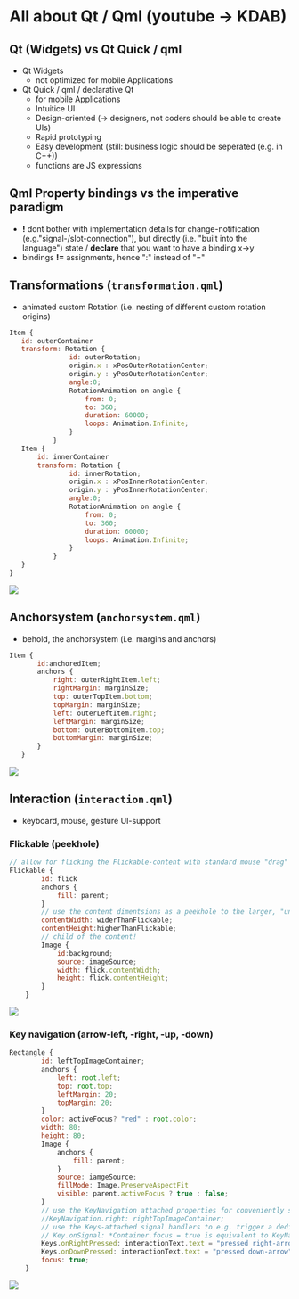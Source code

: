# All about Qt / Qml (youtube -> KDAB)

## Qt (Widgets) vs Qt Quick / qml
* Qt Widgets
    * not optimized for mobile Applications
* Qt Quick / qml / declarative Qt
    * for mobile Applications
    * Intuitice UI
    * Design-oriented (-> designers, not coders should be able to create UIs)
    * Rapid prototyping
    * Easy development (still: business logic should be seperated (e.g. in C++))
    * functions are JS expressions

## Qml Property bindings vs the **imperative** paradigm
* **!** dont bother with implementation details for change-notification (e.g."signal-/slot-connection"), but directly (i.e.  "built into the language") state / **declare** that you want to have a binding x->y
* bindings **!=** assignments, hence ":" instead of "="

## Transformations (`transformation.qml`)
* animated custom Rotation (i.e. nesting of different custom rotation origins)
 ```javascript 
 Item {
    id: outerContainer
    transform: Rotation {
                id: outerRotation;
                origin.x : xPosOuterRotationCenter;
                origin.y : yPosOuterRotationCenter;
                angle:0;
                RotationAnimation on angle {
                    from: 0;
                    to: 360;
                    duration: 60000;
                    loops: Animation.Infinite;
                }
            }
    Item {
        id: innerContainer
        transform: Rotation {
                id: innerRotation;
                origin.x : xPosInnerRotationCenter;
                origin.y : yPosInnerRotationCenter;
                angle:0;
                RotationAnimation on angle {
                    from: 0;
                    to: 360;
                    duration: 60000;
                    loops: Animation.Infinite;
                }
            }
    }
 }
 
 ```
<img src="Animations.gif">


## Anchorsystem (`anchorsystem.qml`)
* behold, the anchorsystem (i.e. margins and anchors)
 ```javascript 
 Item {
        id:anchoredItem;        
        anchors {
            right: outerRightItem.left;
            rightMargin: marginSize;
            top: outerTopItem.bottom;
            topMargin: marginSize;
            left: outerLeftItem.right;
            leftMargin: marginSize;
            bottom: outerBottomItem.top;
            bottomMargin: marginSize;
        }
    }
 ```
<img src="Anchors.gif">

## Interaction (`interaction.qml`)
* keyboard, mouse, gesture UI-support
### Flickable (peekhole)
```javascript 
// allow for flicking the Flickable-content with standard mouse "drag" / "flick"
Flickable {
        id: flick
        anchors {
            fill: parent;
        }
        // use the content dimentsions as a peekhole to the larger, "underlying", child-Image
        contentWidth: widerThanFlickable;
        contentHeight:higherThanFlickable;
        // child of the content!
        Image {
            id:background;
            source: imageSource;
            width: flick.contentWidth; 
            height: flick.contentHeight;
        }
    }
```
<img src="Interactions.gif">

### Key navigation (arrow-left, -right, -up, -down)
```javascript
Rectangle {
        id: leftTopImageContainer;
        anchors {
            left: root.left;
            top: root.top;
            leftMargin: 20;
            topMargin: 20;
        }
        color: activeFocus? "red" : root.color;
        width: 80;
        height: 80;
        Image {
            anchors {
                fill: parent;
            }
            source: iamgeSource;
            fillMode: Image.PreserveAspectFit
            visible: parent.activeFocus ? true : false;
        }
        // use the KeyNavigation attached properties for conveniently setting the focus to a dedicated item
        //KeyNavigation.right: rightTopImageContainer;
        // use the Keys-attached signal handlers to e.g. trigger a dedicated function or set multiple object-properties (as done here)
        // Key.onSignal: *Container.focus = true is equivalent to KeyNavigation.key: *Container
        Keys.onRightPressed: interactionText.text = "pressed right-arrow", rightTopImageContainer.focus = true;
        Keys.onDownPressed: interactionText.text = "pressed down-arrow", leftBottomImageContainer.focus = true;
        focus: true;
    }
```
<img src="Interactions_keynavigation.gif">